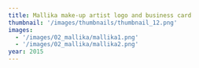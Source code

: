 ```yaml
---
title: Mallika make-up artist logo and business card
thumbnail: '/images/thumbnails/thumbnail_12.png'
images:
  - '/images/02_mallika/mallika1.png'
  - '/images/02_mallika/mallika2.png'
year: 2015
---
```


